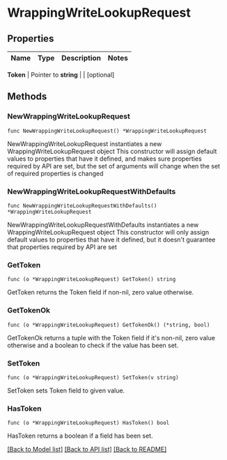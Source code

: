 # WrappingWriteLookupRequest


## Properties

Name | Type | Description | Notes
------------ | ------------- | ------------- | -------------


**Token** | Pointer to **string** |  | [optional] 



## Methods


### NewWrappingWriteLookupRequest

`func NewWrappingWriteLookupRequest() *WrappingWriteLookupRequest`

NewWrappingWriteLookupRequest instantiates a new WrappingWriteLookupRequest object
This constructor will assign default values to properties that have it defined,
and makes sure properties required by API are set, but the set of arguments
will change when the set of required properties is changed

### NewWrappingWriteLookupRequestWithDefaults

`func NewWrappingWriteLookupRequestWithDefaults() *WrappingWriteLookupRequest`

NewWrappingWriteLookupRequestWithDefaults instantiates a new WrappingWriteLookupRequest object
This constructor will only assign default values to properties that have it defined,
but it doesn't guarantee that properties required by API are set


### GetToken

`func (o *WrappingWriteLookupRequest) GetToken() string`

GetToken returns the Token field if non-nil, zero value otherwise.

### GetTokenOk

`func (o *WrappingWriteLookupRequest) GetTokenOk() (*string, bool)`

GetTokenOk returns a tuple with the Token field if it's non-nil, zero value otherwise
and a boolean to check if the value has been set.

### SetToken

`func (o *WrappingWriteLookupRequest) SetToken(v string)`

SetToken sets Token field to given value.


### HasToken

`func (o *WrappingWriteLookupRequest) HasToken() bool`

HasToken returns a boolean if a field has been set.









[[Back to Model list]](../README.md#documentation-for-models) [[Back to API list]](../README.md#documentation-for-api-endpoints) [[Back to README]](../README.md)


